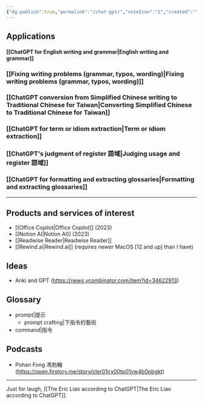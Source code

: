 ```yaml
---
{"dg-publish":true,"permalink":"/chat-gpt/","noteIcon":"2","created":"","updated":""}
---
```


## Applications

#### [[ChatGPT for English writing and grammar\|English writing and grammar]]

### [[Fixing writing problems (grammar, typos, wording)\|Fixing writing problems (grammar, typos, wording)]]

### [[ChatGPT conversion from Simplified Chinese writing to Traditional Chinese for Taiwan\|Converting Simplified Chinese to Traditional Chinese for Taiwan]]

### [[ChatGPT for term or idiom extraction\|Term or idiom extraction]]

### [[ChatGPT's judgment of register 語域\|Judging usage and register 語域]]

### [[ChatGPT for formatting and extracting glossaries\|Formatting and extracting glossaries]]

---
## Products and services of interest
- [[Office Copilot\|Office Copilot]] (2023)
- [[Notion AI\|Notion AI]] (2023)
- [[Readwise Reader\|Readwise Reader]]
- [[Rewind.ai\|Rewind.ai]] (requires newer MacOS \[12 and up\] than I have)

## Ideas
- Anki and GPT (https://news.ycombinator.com/item?id=34622913)

## Glossary
- prompt|提示
	- prompt crafting|下指令的藝術
- command|指令

## Podcasts
- Pohan Fong 馮勃翰 (https://open.firstory.me/story/cler01irx00tp01vw4b0pbgkt)

---
Just for laugh, [[The Eric Liao according to ChatGPT\|The Eric Liao according to ChatGPT]].